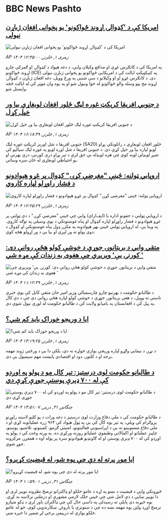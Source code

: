 # BBC News Pashto## [امریکا کې د 'کډوالۍ اړوند ځواکونو' یو پخوانی افغان ژباړن نیولی](https://www.bbc.com/pashto/articles/cn5k06z7l72o?at_campaign=githubrss)![امریکا کې د 'کډوالۍ اړوند ځواکونو' یو پخوانی افغان ژباړن نیولی](https://ichef.bbci.co.uk/ace/ws/240/cpsprodpb/bad7/live/c38a6a30-67c2-11f0-89ea-4d6f9851f623.jpg)_AP ۱۴۰۴ زمری ۱, څلرنۍ ۱۲:۴۵:۰۰_په امریکا کې د کانګرس غړي او مدافع وکیلان وايي، د دغه هېواد د کډوالۍ او ګمرکي چارو اړوند ځواکونو (ICE) په کنېکټیکټ ایالت کې د امریکايي ځواکونو یو پخوانی ژباړن نیولی دی.
د کانګرس غړو او او وکیلانو د سې شنبې په ورځ وویل، دغه افغان ژباړن د کډوالۍ اړوند مخ پټو وسله والو ځواکونو له خوا ونیول شو او په یوه وان موټر کې له ایالت څخه واېستل شو.## [د جنوبي افریقا کرېکټ غوره لیګ څلور افغان لوبغاړي بیا ور خپل کړل](https://www.bbc.com/pashto/articles/c8739wdn7e5o?at_campaign=githubrss)![د جنوبي افریقا کرېکټ غوره لیګ څلور افغان لوبغاړي بیا ور خپل کړل](https://ichef.bbci.co.uk/ace/ws/240/cpsprodpb/24b9/live/0808ae80-67df-11f0-89ea-4d6f9851f623.jpg)_AP ۱۴۰۴ زمری ۱, څلرنۍ ۱۶:۱۸:۳۹_جنوبي افریقا د شل اوریز کرېکټ غوره لیګ (SA20) څلور افغان لوبغاړي د راتلونکي پړاو لوبو لپاره بیا ور خپل کړي دي.
د جنوبي افریقا د شل اوره لوبو په غوره لیګ سیالیو کې شپږ لوبډلې لوبه کوي چې هره لوبډله یې حق لري د تېر پړاو درې کورني، درې بهرني او یو احتیاطي لوبغاړي له ځان سره وساتي.## [اروپايي ټولنه: ځينې "مغرضې کړۍ" کډوال پر غړو هېوادونو د فشار راوړلو لپاره کاروي](https://www.bbc.com/pashto/articles/c74w21pkgmpo?at_campaign=githubrss)![اروپايي ټولنه: ځينې "مغرضې کړۍ" کډوال پر غړو هېوادونو د فشار راوړلو لپاره کاروي](https://ichef.bbci.co.uk/ace/ws/240/cpsprodpb/f1e5/live/4f105410-67bf-11f0-89ea-4d6f9851f623.jpg)_AP ۱۴۰۴ زمری ۱, څلرنۍ ۱۲:۲۵:۲۹_د اروپايي ټولنې د حقونو اداره یا (اېف‌ار‌اې) وايي چې ځينې "مغرضې کړۍ" د دې ټولنې پر غړو هېوادونو د فشار راوړلو لپاره کډوال او پناه غوښتونکي د یوې وسیلې په توګه کاروي.
په وینا یې، له اروپايي ټولنې ځينې بهر هېوادونه په مکرر ډول پناه غوښتونکي او کډوال د دوی پولو ته ور لېږي او بیا یې د ور اړولو هڅه کوي.## [متقي وايي د بریتانوۍ جوړې د خوشې کولو هڅې روانې دی: کورنۍ  یې' وېریږي چې هغوی به زندان کې مړه شي '](https://www.bbc.com/pashto/articles/cly2djl919do?at_campaign=githubrss)![متقي وايي د بریتانوۍ جوړې د خوشې کولو هڅې روانې دی: کورنۍ  یې' وېریږي چې هغوی به زندان کې مړه شي '](https://ichef.bbci.co.uk/ace/ws/240/cpsprodpb/4b81/live/cf97a380-66e9-11f0-af20-030418be2ca5.png)_AP ۱۴۰۴ زمری ۱, څلرنۍ ۱۱:۱۲:۳۹_د طالبانو حکومت د بهرنیو چارو چارسمبالي وزیر امیر خان متقي کابل کې یوې خبري ناستې ته وویل، د هغې بریتانوۍ جوړې د خوشې کولو لپاره هڅې روانې دي چې د دې کال په پیل کې د افغانستان په بامیانو ولایت کې د طالبانو حکومت له لوري نیول شوي دي.## [ایا د وریجو خوراک باید کم شي؟](https://www.bbc.com/pashto/articles/c307gpzdlm5o?at_campaign=githubrss)![ایا د وریجو خوراک باید کم شي؟](https://ichef.bbci.co.uk/ace/ws/240/cpsprodpb/9a77/live/7f640820-671d-11f0-8dbd-f3d32ebd3327.jpg)_AP ۱۴۰۴ زمری ۱, څلرنۍ ۱۴:۱۹:۲۵_د نړۍ د نیمايي وګړو لپاره وریجې یوازې خواړه نه دي، بلکې دا یې د ورځني ژوند مهمه برخه او د کلتور، دود او اقتصادي پایښت مهم سیمبول یې دی.## [د طالبانو حکومت لوی درستیز: تېر کال مو د پولو په اوږدو کې له ۷۰۰ ډېرې پوستې جوړې کړې دي](https://www.bbc.com/pashto/articles/c0ep0e5dd5wo?at_campaign=githubrss)![د طالبانو حکومت لوی درستیز: تېر کال مو د پولو په اوږدو کې له ۷۰۰ ډېرې پوستې جوړې کړې دي](https://ichef.bbci.co.uk/ace/ws/240/cpsprodpb/5d79/live/e9e05820-66f5-11f0-8dbd-f3d32ebd3327.jpg)_AP ۱۴۰۴ چنگاښ ۳۱, درېنۍ ۱۴:۵۱:۰۷_د طالبانو حکومت کې د ملي دفاع وزارت لوی درستیز د دغه وزات د یو کلنو لاسته راوړنو پروګرام کې ویلي، په تېر یوه کال کې یې په ټول هېواد کې ۹۶۴ زره عملیاتونه کړي او د ملي دفاع منسوبینو ته یې د اپراسیوني فعالیتونو، امنیتي ګزمو،‌ کمېنونو، تلاشیو، پوستو، چاڼیز عملیاتو او اکمالاتي وظیفوي عملیاتو روزنه ورکړې ده. په ورته وخت کې د پولو په اوږدو کې له ۷۰۰ ډېرې پوستې او له ګاونډیو هېوادونو سره پر پوله اوه د همغږۍ مرکزونه جوړ شوي.## [ایا موږ پرته له دې چې پوه شو، له قبضیت کړېږو؟](https://www.bbc.com/pashto/articles/cwyxvv8q1p2o?at_campaign=githubrss)![ایا موږ پرته له دې چې پوه شو، له قبضیت کړېږو؟](https://ichef.bbci.co.uk/ace/ws/240/cpsprodpb/a446/live/011f6850-66d8-11f0-af20-030418be2ca5.jpg)_AP ۱۴۰۴ چنگاښ ۳۱, درېنۍ ۱۰:۵۹:۰۱_څېړونکي وایي د قبضیت د نښو په اړه د عامو خلکو او ډاکترانو ترمنځ نظرونه توپیر لري او دا توپیر ښایي د دې لامل شي چې ځینې خلک لازمې مشورې او درملنې ترلاسه نه کړي.
یوه څېړنه دې پایلې ته رسېدلې په داسې حال کې چې ډاکتران باور لري د ډکو متیازو ترمنځ اوږد واټن یوه مهمه نښه ده چې د ستونزې یا ناروغۍ ښکارندويي کوي، خو له عامو خلکو یوازې له درېیمې برخې لږ شمېر دا خبره مني.